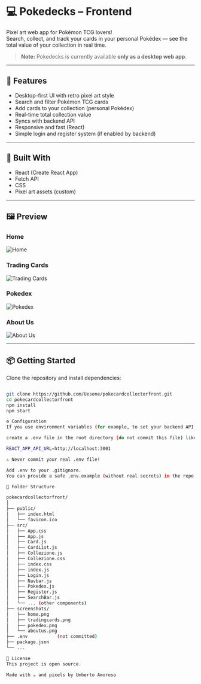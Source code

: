 # 💻 Pokedecks – Frontend

Pixel art web app for Pokémon TCG lovers!  
Search, collect, and track your cards in your personal Pokédex — see the total value of your collection in real time.

> **Note:** Pokedecks is currently available **only as a desktop web app**.

---

## 🚀 Features

- Desktop-first UI with retro pixel art style
- Search and filter Pokémon TCG cards
- Add cards to your collection (personal Pokédex)
- Real-time total collection value
- Syncs with backend API
- Responsive and fast (React)
- Simple login and register system (if enabled by backend)

---

## 🧰 Built With

- React (Create React App)
- Fetch API
- CSS
- Pixel art assets (custom)

---

## 🖼️ Preview

### Home
![Home](https://github.com/Uesone/pokecardcollectorfront/blob/master/screenshots/home.png?raw=true)

### Trading Cards
![Trading Cards](https://github.com/Uesone/pokecardcollectorfront/blob/master/screenshots/tradingcards.png?raw=true)

### Pokedex
![Pokedex](https://github.com/Uesone/pokecardcollectorfront/blob/master/screenshots/pokedex.png?raw=true)

### About Us
![About Us](https://github.com/Uesone/pokecardcollectorfront/blob/master/screenshots/aboutus.png?raw=true)

---

## 📦 Getting Started

Clone the repository and install dependencies:

```bash

git clone https://github.com/Uesone/pokecardcollectorfront.git
cd pokecardcollectorfront
npm install
npm start

⚙️ Configuration
If you use environment variables (for example, to set your backend API URL),

create a .env file in the root directory (do not commit this file) like:

REACT_APP_API_URL=http://localhost:3001

⚠️ Never commit your real .env file!

Add .env to your .gitignore.
You can provide a safe .env.example (without real secrets) in the repo.

📁 Folder Structure

pokecardcollectorfront/
│
├── public/
│   ├── index.html
│   └── favicon.ico
├── src/
│   ├── App.css
│   ├── App.js
│   ├── Card.js
│   ├── CardList.js
│   ├── Collezione.js
│   ├── Collezione.css
│   ├── index.css
│   ├── index.js
│   ├── Login.js
│   ├── Navbar.js
│   ├── Pokedex.js
│   ├── Register.js
│   ├── SearchBar.js
│   └── ... (other components)
├── screenshots/
│   ├── home.png
│   ├── tradingcards.png
│   ├── pokedex.png
│   └── aboutus.png
├── .env           (not committed)
├── package.json
└── ...

📄 License
This project is open source.

Made with ☕ and pixels by Umberto Amoroso
